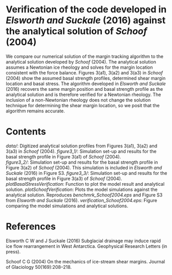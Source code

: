 # Verification of the code developed in *Elsworth and Suckale* (2016) against the analytical solution of *Schoof* (2004)
We compare our numerical solution of the margin tracking algorithm to the analytical solution developed by *Schoof* (2004). The analytical solution assumes a Newtonian ice rheology and solves for the margin location consistent with the force balance. Figures 3(a1), 3(a2) and 3(a3) in *Schoof* (2004) show the assumed basal strength profiles, determined shear margin location and basal stress. The algorithm developed in *Elsworth and Suckale* (2016) recovers the same margin position and basal strength profile as the analytical solution and is therefore verified for a Newtonian rheology. The inclusion of a non-Newtonian rheology does not change the solution technique for determining the shear margin location, so we posit that the algorithm remains accurate.

# Contents
*data/*: Digitized analytical solution profiles from Figures 3(a1), 3(a2) and 3(a3) in *Schoof* (2004).
*figure3_1/*: Simulation set-up and results for the basal strength profile in Figure 3(a1) of *Schoof* (2004).  
*figure3_2/*: Simulation set-up and results for the basal strength profile in Figure 3(a2) of *Schoof* (2004). This simulation is included in *Elsworth and Suckale* (2016) in Figure S3.
*figure3_3/*: Simulation set-up and results for the basal strength profile in Figure 3(a3) of *Schoof* (2004).
*plotBasalStressVerification*: Function to plot the model result and analytical solution. 
*plotSchoofVerification*: Plots the model simulations against the analytical solution. Reproduces *benchmrk_Schoof2004.eps* and Figure S3 from *Elsworth and Suckale* (2016).
*verification_Schoof2004.eps*: Figure comparing the model simulations and analytical solutions. 

# References
Elsworth C W and J Suckale (2016) Subglacial drainage may induce rapid ice flow rearrangement in West Antarctica. Geophysical Research Letters (in press).

Schoof C G (2004) On the mechanics of ice-stream shear margins. Journal of Glaciology 50(169):208–218.

